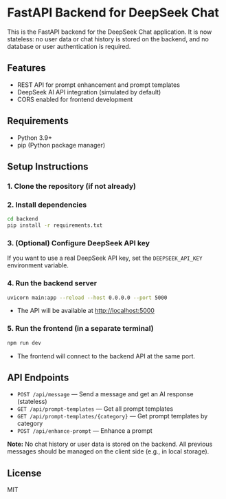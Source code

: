 # FastAPI Backend for DeepSeek Chat

This is the FastAPI backend for the DeepSeek Chat application. It is now stateless: no user data or chat history is stored on the backend, and no database or user authentication is required.

## Features
- REST API for prompt enhancement and prompt templates
- DeepSeek AI API integration (simulated by default)
- CORS enabled for frontend development

## Requirements
- Python 3.9+
- pip (Python package manager)

## Setup Instructions

### 1. Clone the repository (if not already)

### 2. Install dependencies
```sh
cd backend
pip install -r requirements.txt
```

### 3. (Optional) Configure DeepSeek API key
If you want to use a real DeepSeek API key, set the `DEEPSEEK_API_KEY` environment variable.

### 4. Run the backend server
```sh
uvicorn main:app --reload --host 0.0.0.0 --port 5000
```
- The API will be available at [http://localhost:5000](http://localhost:5000)

### 5. Run the frontend (in a separate terminal)
```sh
npm run dev
```
- The frontend will connect to the backend API at the same port.

## API Endpoints
- `POST /api/message` — Send a message and get an AI response (stateless)
- `GET /api/prompt-templates` — Get all prompt templates
- `GET /api/prompt-templates/{category}` — Get prompt templates by category
- `POST /api/enhance-prompt` — Enhance a prompt

**Note:** No chat history or user data is stored on the backend. All previous messages should be managed on the client side (e.g., in local storage).

## License
MIT 